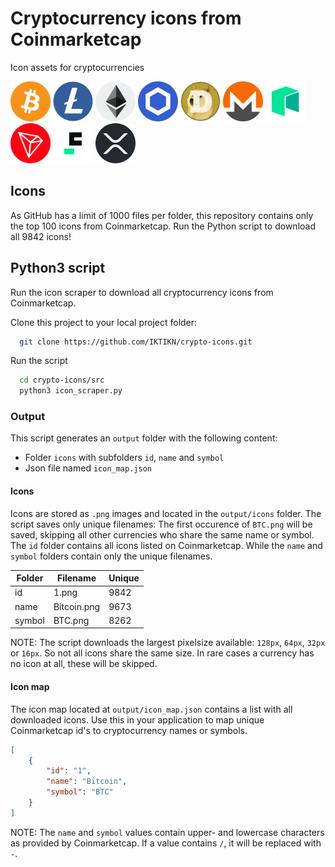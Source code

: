# Cryptocurrency icons from Coinmarketcap
Icon assets for cryptocurrencies 

<p float="left">
    <img width="64px" src="https://raw.githubusercontent.com/IKTIKN/crypto-icons/main/output/icons/symbol/BTC.png" /> 
    <img width="64px" src="https://raw.githubusercontent.com/IKTIKN/crypto-icons/main/output/icons/symbol/LTC.png" />
    <img width="64px" src="https://raw.githubusercontent.com/IKTIKN/crypto-icons/main/output/icons/symbol/ETH.png" />
    <img width="64px" src="https://raw.githubusercontent.com/IKTIKN/crypto-icons/main/output/icons/symbol/LINK.png" />
    <img width="64px" src="https://raw.githubusercontent.com/IKTIKN/crypto-icons/main/output/icons/symbol/DOGE.png" />
    <img width="64px" src="https://raw.githubusercontent.com/IKTIKN/crypto-icons/main/output/icons/symbol/XMR.png" />
    <img width="64px" src="https://raw.githubusercontent.com/IKTIKN/crypto-icons/main/output/icons/symbol/NEO.png" />
    <img width="64px" src="https://raw.githubusercontent.com/IKTIKN/crypto-icons/main/output/icons/symbol/TRX.png" />
    <img width="64px" src="https://raw.githubusercontent.com/IKTIKN/crypto-icons/main/output/icons/symbol/FDUSD.png" />
    <img width="64px" src="https://raw.githubusercontent.com/IKTIKN/crypto-icons/main/output/icons/symbol/XRP.png" />
</p>

## Icons
As GitHub has a limit of 1000 files per folder, this repository contains only the top 100 icons from Coinmarketcap. Run the Python script to download all 9842 icons!

## Python3 script
Run the icon scraper to download all cryptocurrency icons from Coinmarketcap.

Clone this project to your local project folder:
```bash
  git clone https://github.com/IKTIKN/crypto-icons.git
```

Run the script

```bash
  cd crypto-icons/src
  python3 icon_scraper.py
```

### Output
This script generates an `output` folder with the following content: 
- Folder `icons` with subfolders `id`, `name` and `symbol`
- Json file named `icon_map.json`
#### Icons
Icons are stored as `.png` images and located in the `output/icons` folder. The script saves only unique filenames: The first occurence of `BTC.png` will be saved, skipping all other currencies who share the same name or symbol. The `id` folder contains all icons listed on Coinmarketcap. While the `name` and `symbol` folders contain only the unique filenames.


| Folder | Filename    | Unique |
|--------|-------------|-------|
| id     | 1.png       | 9842  |
| name   | Bitcoin.png | 9673  |
| symbol | BTC.png     | 8262  |

NOTE: The script downloads the largest pixelsize available: `128px`, `64px`, `32px` or `16px`. So not all icons share the same size. In rare cases a currency has no icon at all, these will be skipped.

#### Icon map
The icon map located at `output/icon_map.json` contains a list with all downloaded icons. Use this in your application to map unique Coinmarketcap id's to cryptocurrency names or symbols.
```json
[
    {
        "id": "1",
        "name": "Bitcoin",
        "symbol": "BTC"
    }
]
```
NOTE: The `name` and `symbol` values contain upper- and lowercase characters as provided by Coinmarketcap. If a value contains `/`, it will be replaced with `-`.
